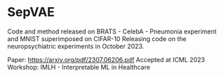 # SepVAE
Code and method released on BRATS - CelebA - Pneumonia experiment and MNIST superimposed on CIFAR-10
Releasing code on the neuropsychiatric experiments in October 2023.

Paper: https://arxiv.org/pdf/2307.06206.pdf
Accepted at ICML 2023 Workshop: IMLH - Interpretable ML in Healthcare
